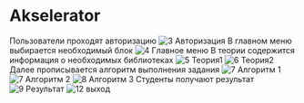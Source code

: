# Akselerator
Пользователи проходят авторизацию
![3 Авторизация](https://user-images.githubusercontent.com/52165649/230760723-a743f118-f829-4ba9-941e-313d2b79c944.png)
В главном меню выбирается необходимый блок
![4 Главное меню](https://user-images.githubusercontent.com/52165649/230760733-8fc6ce59-2c64-40b3-9bc9-310e179b95e2.png)
В теории содержится информация о необходимых библиотеках
![5 Теория1](https://user-images.githubusercontent.com/52165649/230760737-63b48f1c-bf0f-4943-bc37-fedb1dc7efa8.png)
![6 Теория2](https://user-images.githubusercontent.com/52165649/230760740-00f2e4b7-858d-4188-9856-54de71e55a93.png)
Далее прописывается алгоритм выполнения задания
![7 Алгоритм 1](https://user-images.githubusercontent.com/52165649/230760742-c2a11d2e-8352-4d5a-96f0-d68279fdc97f.png)
![7 Алгоритм 2](https://user-images.githubusercontent.com/52165649/230760743-40903c7a-1466-4f55-b6f4-7460ace48a54.png)
![8 Алгоритм 3](https://user-images.githubusercontent.com/52165649/230760744-f5e6a34e-c9c1-4ca9-abcd-230c1decf516.png)
Студенты получают результат
![9 Результат](https://user-images.githubusercontent.com/52165649/230760745-b6fcf0c1-dd75-4322-a907-42b16e1b6042.png)
![12 выход](https://user-images.githubusercontent.com/52165649/230760750-00f2c8c8-9734-40e2-9683-1f2e48c2cc5b.png)
